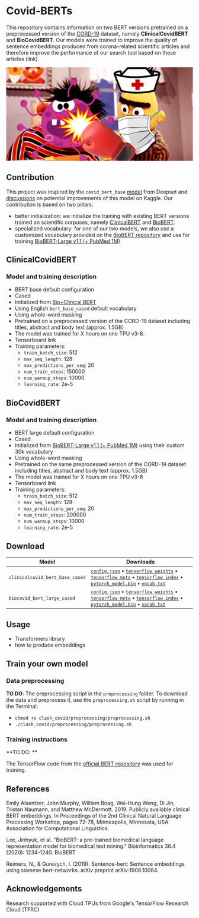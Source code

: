 # Covid-BERTs

This repository contains information on two BERT versions pretrained on a preprocessed version of the [CORD-19](https://www.kaggle.com/allen-institute-for-ai/CORD-19-research-challenge) dataset, namely **ClinicalCovidBERT** and **BioCovidBERT**. Our models were trained to improve the quality of sentence embeddings produced from corona-related scientific articles and therefore improve the performance of our search tool based on these articles (link). 

![Illustration](clash_covid.png)

## Contribution

 This project was inspired by the `covid_bert_base` [model](https://huggingface.co/deepset/covid_bert_base) from Deepset and [discussions](https://www.kaggle.com/allen-institute-for-ai/CORD-19-research-challenge/discussion/138250) on potential improvements of this model on Kaggle. Our contribution is based on two pillars:
- better initialization: we initialize the training with existing BERT versions trained on scientific corpuses, namely [ClinicalBERT](https://github.com/EmilyAlsentzer/clinicalBERT) and [BioBERT](https://github.com/dmis-lab/biobert).
- specialized vocabulary: for one of our two models, we also use a customized vocabulary provided on the [BioBERT repository](https://github.com/dmis-lab/biobert) and use for training [BioBERT-Large v1.1 (+ PubMed 1M)](https://github.com/dmis-lab/biobert)

## ClinicalCovidBERT 

### Model and training description
- BERT base default configuration
- Cased 
- Initialized from [Bio+Clinical BERT](https://github.com/EmilyAlsentzer/clinicalBERT)
- Using English `bert_base_cased` default vocabulary
- Using whole-word masking
- Pretrained on a preprocessed version of the CORD-19 dataset including titles, abstract and body text (approx. 1.5GB)
- The model was trained for X hours on one TPU v3-8.
- Tensorboard link
- Training parameters:
  - `train_batch_size`: 512
  - `max_seq_length`: 128
  - `max_predictions_per_seq`: 20
  - `num_train_steps`: 150000 
  - `num_warmup_steps`: 10000
  - `learning_rate`: 2e-5


## BioCovidBERT

### Model and training description
- BERT large default configuration
- Cased 
- Initialized from [BioBERT-Large v1.1 (+ PubMed 1M)](https://github.com/dmis-lab/biobert) using their custom 30k vocabulary
- Using whole-word masking
- Pretrained on the same preprocessed version of the CORD-19 dataset including titles, abstract and body text (approx. 1.5GB)
- The model was trained for X hours on one TPU v3-8
- Tensorboard link
- Training parameters:
  - `train_batch_size`: 512
  - `max_seq_length`: 128
  - `max_predictions_per_seq`: 20
  - `num_train_steps`: 200000 
  - `num_warmup_steps`: 10000
  - `learning_rate`: 2e-5
  
## Download

| Model                            | Downloads
| -------------------------------- | ---------------------------------------------------------------------------------------------------------------
| `clinicalcovid_bert_base_cased`   | [`config.json`](https://s3.amazonaws.com/models.huggingface.co/bert/mananeau/clinicalcovid_bert/bert_config.json) • [`tensorflow weights`](https://s3.amazonaws.com/models.huggingface.co/bert/mananeau/clinicalcovid_bert/clinicalcovid_bert_base_cased.ckpt.data-00000-of-00001) • [`tensorflow meta`](https://s3.amazonaws.com/models.huggingface.co/bert/mananeau/clinicalcovid_bert/clinicalcovid_bert_base_cased.ckpt.meta) • [`tensorflow index`](https://s3.amazonaws.com/models.huggingface.co/bert/mananeau/clinicalcovid_bert/clinicalcovid_bert_base_cased.ckpt.index) • [`pytorch_model.bin`](https://s3.amazonaws.com/models.huggingface.co/bert/mananeau/clinicalcovid_bert/clinicalcovid_bert_base_cased.bin) • [`vocab.txt`](https://s3.amazonaws.com/models.huggingface.co/bert/mananeau/clinicalcovid_bert/vocab.txt)
| `biocovid_bert_large_cased` | [`config.json`]() • [`tensorflow weights`]() • [`tensorflow meta`]() • [`tensorflow index`]() • [`pytorch_model.bin`]() • [`vocab.txt`]()

## Usage 
- Transformers library
- how to produce embeddings 

## Train your own model 

### Data preprocessing

**TO DO**: The preprocessing script in the `preprocessing` folder. To download the data and preprocess it, use the `preprocessing.sh` script by running in the Terminal:
- `chmod +x clash_covid/preprocessing/preprocessing.sh`
- `./clash_covid/preprocessing/preprocessing.sh` 

### Training instructions

**TO DO: **

The TensorFlow code from the [official BERT repository](https://github.com/google-research/bert) was used for training.

## References

Emily Alsentzer, John Murphy, William Boag, Wei-Hung Weng, Di Jin, Tristan Naumann, and Matthew McDermott. 2019. Publicly available clinical BERT embeddings. In Proceedings of the 2nd Clinical Natural Language Processing Workshop, pages 72-78, Minneapolis, Minnesota, USA. Association for Computational Linguistics.

Lee, Jinhyuk, et al. "BioBERT: a pre-trained biomedical language representation model for biomedical text mining." Bioinformatics 36.4 (2020): 1234-1240.
BioBERT

Reimers, N., & Gurevych, I. (2019). Sentence-bert: Sentence embeddings using siamese bert-networks. arXiv preprint arXiv:1908.10084.

## Acknowledgements

Research supported with Cloud TPUs from Google's TensorFlow Research Cloud (TFRC)
